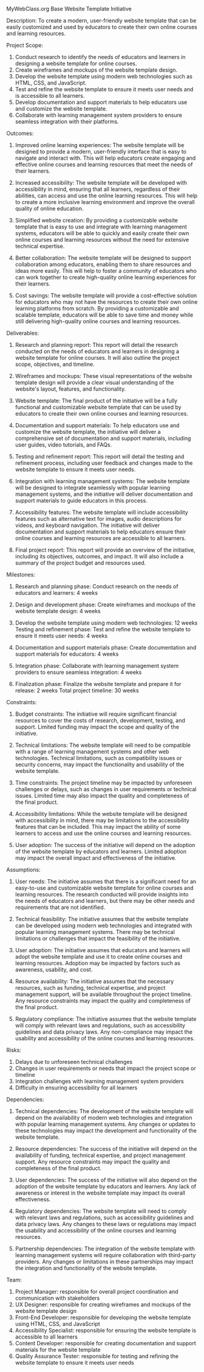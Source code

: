 MyWebClass.org Base Website Template Initiative


Description: To create a modern, user-friendly website template that can be easily customized and used by educators to create their own online courses and learning resources.


Project Scope:
1. Conduct research to identify the needs of educators and learners in designing a website template for online courses.
2. Create wireframes and mockups of the website template design.
3. Develop the website template using modern web technologies such as HTML, CSS, and JavaScript.
4. Test and refine the website template to ensure it meets user needs and is accessible to all learners.
5. Develop documentation and support materials to help educators use and customize the website template.
6. Collaborate with learning management system providers to ensure seamless integration with their platforms.


Outcomes:
1. Improved online learning experiences: The website template will be designed to provide a modern, user-friendly interface that is easy to navigate and interact with. 
This will help educators create engaging and effective online courses and learning resources that meet the needs of their learners.

2. Increased accessibility: The website template will be developed with accessibility in mind, ensuring that all learners, regardless of their abilities, can access and use the online learning resources. 
This will help to create a more inclusive learning environment and improve the overall quality of online education.

3. Simplified website creation: By providing a customizable website template that is easy to use and integrate with learning management systems, educators will be able to quickly and easily create their own online courses and learning resources without the need for extensive technical expertise.

4. Better collaboration: The website template will be designed to support collaboration among educators, enabling them to share resources and ideas more easily. 
This will help to foster a community of educators who can work together to create high-quality online learning experiences for their learners.

5. Cost savings: The website template will provide a cost-effective solution for educators who may not have the resources to create their own online learning platforms from scratch.
By providing a customizable and scalable template, educators will be able to save time and money while still delivering high-quality online courses and learning resources.


Deliverables:
1. Research and planning report: This report will detail the research conducted on the needs of educators and learners in designing a website template for online courses. 
It will also outline the project scope, objectives, and timeline.

2. Wireframes and mockups: These visual representations of the website template design will provide a clear visual understanding of the website's layout, features, and functionality.

3. Website template: The final product of the initiative will be a fully functional and customizable website template that can be used by educators to create their own online courses and learning resources.

4. Documentation and support materials: To help educators use and customize the website template, the initiative will deliver a comprehensive set of documentation and support materials, including user guides, video tutorials, and FAQs.

5. Testing and refinement report: This report will detail the testing and refinement process, including user feedback and changes made to the website template to ensure it meets user needs.

6. Integration with learning management systems: The website template will be designed to integrate seamlessly with popular learning management systems, and the initiative will deliver documentation and support materials to guide educators in this process.

7. Accessibility features: The website template will include accessibility features such as alternative text for images, audio descriptions for videos, and keyboard navigation.
The initiative will deliver documentation and support materials to help educators ensure their online courses and learning resources are accessible to all learners.

8. Final project report: This report will provide an overview of the initiative, including its objectives, outcomes, and impact. 
It will also include a summary of the project budget and resources used.


Milestones:
1. Research and planning phase:
Conduct research on the needs of educators and learners: 4 weeks

2. Design and development phase:
Create wireframes and mockups of the website template design: 4 weeks

3. Develop the website template using modern web technologies: 12 weeks
Testing and refinement phase:
Test and refine the website template to ensure it meets user needs: 4 weeks

4. Documentation and support materials phase:
Create documentation and support materials for educators: 4 weeks

5. Integration phase:
Collaborate with learning management system providers to ensure seamless integration: 4 weeks

6. Finalization phase:
Finalize the website template and prepare it for release: 2 weeks
Total project timeline: 30 weeks


Constraints:
1. Budget constraints: The initiative will require significant financial resources to cover the costs of research, development, testing, and support.
Limited funding may impact the scope and quality of the initiative.

2. Technical limitations: The website template will need to be compatible with a range of learning management systems and other web technologies. 
Technical limitations, such as compatibility issues or security concerns, may impact the functionality and usability of the website template.

3. Time constraints: The project timeline may be impacted by unforeseen challenges or delays, such as changes in user requirements or technical issues.
Limited time may also impact the quality and completeness of the final product.

4. Accessibility limitations: While the website template will be designed with accessibility in mind, there may be limitations to the accessibility features that can be included.
This may impact the ability of some learners to access and use the online courses and learning resources.

5. User adoption: The success of the initiative will depend on the adoption of the website template by educators and learners. 
Limited adoption may impact the overall impact and effectiveness of the initiative.


Assumptions: 
1. User needs: The initiative assumes that there is a significant need for an easy-to-use and customizable website template for online courses and learning resources. 
The research conducted will provide insights into the needs of educators and learners, but there may be other needs and requirements that are not identified.

2. Technical feasibility: The initiative assumes that the website template can be developed using modern web technologies and integrated with popular learning management systems. 
There may be technical limitations or challenges that impact the feasibility of the initiative.

3. User adoption: The initiative assumes that educators and learners will adopt the website template and use it to create online courses and learning resources. 
Adoption may be impacted by factors such as awareness, usability, and cost.

4. Resource availability: The initiative assumes that the necessary resources, such as funding, technical expertise, and project management support, will be available throughout the project timeline. 
Any resource constraints may impact the quality and completeness of the final product.

5. Regulatory compliance: The initiative assumes that the website template will comply with relevant laws and regulations, such as accessibility guidelines and data privacy laws.
Any non-compliance may impact the usability and accessibility of the online courses and learning resources.


Risks:
1. Delays due to unforeseen technical challenges
2. Changes in user requirements or needs that impact the project scope or timeline
3. Integration challenges with learning management system providers
4. Difficulty in ensuring accessibility for all learners


Dependencies:
1. Technical dependencies: The development of the website template will depend on the availability of modern web technologies and integration with popular learning management systems. 
Any changes or updates to these technologies may impact the development and functionality of the website template.

2. Resource dependencies: The success of the initiative will depend on the availability of funding, technical expertise, and project management support.
Any resource constraints may impact the quality and completeness of the final product.

3. User dependencies: The success of the initiative will also depend on the adoption of the website template by educators and learners.
Any lack of awareness or interest in the website template may impact its overall effectiveness.

4. Regulatory dependencies: The website template will need to comply with relevant laws and regulations, such as accessibility guidelines and data privacy laws.
Any changes to these laws or regulations may impact the usability and accessibility of the online courses and learning resources.

5. Partnership dependencies: The integration of the website template with learning management systems will require collaboration with third-party providers.
Any changes or limitations in these partnerships may impact the integration and functionality of the website template.


Team: 
1. Project Manager: responsible for overall project coordination and communication with stakeholders
2. UX Designer: responsible for creating wireframes and mockups of the website template design
3. Front-End Developer: responsible for developing the website template using HTML, CSS, and JavaScript
4. Accessibility Specialist: responsible for ensuring the website template is accessible to all learners
5. Content Developer: responsible for creating documentation and support materials for the website template
6. Quality Assurance Tester: responsible for testing and refining the website template to ensure it meets user needs


